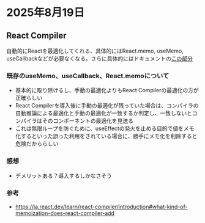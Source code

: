# 2025年8月19日

## React Compiler

自動的にReactを最適化してくれる、具体的にはReact.memo, useMemo, useCallbackなどが必要なくなる。さらに具体的にはドキュメントの[この部分](https://ja.react.dev/learn/react-compiler/introduction#what-kind-of-memoization-does-react-compiler-add)

### 既存のuseMemo、useCallback、React.memoについて
- 基本的に取り除けるし、手動の最適化よりもReact Compilerの最適化の方が正確らしい
- React Compilerを導入後に手動の最適化が残っていた場合は、コンパイラの自動推論による最適化と手動の最適化が一致するか判定し、一致しないとコンパイラはそのコンポーネントの最適化を見送る
- これは無限ループを防ぐために、useEffectの発火を止める目的で値をメモ化するといった誤った利用をされている場合に、勝手にメモ化を削除すると危険だかららしい

### 感想
- デメリットある？導入するしかなさそう

### 参考
- https://ja.react.dev/learn/react-compiler/introduction#what-kind-of-memoization-does-react-compiler-add
